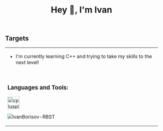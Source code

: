 # <div align="center">                    Hey 👋, I'm Ivan </div>  
  

<br/>  


## Targets  
<table><tr><td valign="top" width="0%">

- I'm currently learning C++ and trying to take my skills to the next level!  

  
 <br/>
  
  
  <h3 align="left">Languages and Tools:</h3>
<p align="left"> <a href="https://en.wikipedia.org/wiki/C%2B%2B" target="_blank" rel="noreferrer"> <img src="https://upload.wikimedia.org/wikipedia/commons/thumb/1/18/ISO_C%2B%2B_Logo.svg/1920px-ISO_C%2B%2B_Logo.svg.png" alt="cplusplus" width="40" height="40"/> </a> </p>
  
  
  
  
<p align="left"> <img src="https://komarev.com/ghpvc/?username=IvanBorisov-RBST&label=Profile%20views&color=0e75b6&style=flat" alt="IvanBorisov-RBST" /> </p>
